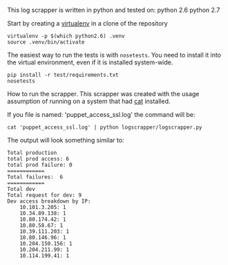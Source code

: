 

This log scrapper is written in python and tested on:
  python 2.6
  python 2.7


Start by creating a [virtualenv][1] in a clone of the repository


    virtualenv -p $(which python2.6) .venv
    source .venv/bin/activate

The easiest way to run the tests is with `nosetests`. You need to install it
into the virtual environment, even if it is installed system-wide.

    pip install -r test/requirements.txt
    nosetests


How to run the scrapper. This scrapper was created with the usage assumption
of running on a system that had [cat][2] installed.


If you file is named: 'puppet_access_ssl.log' the command will be:

    cat 'puppet_access_ssl.log' | python logscrapper/logscrapper.py

The output will look something similar to:

    Total production
    total prod access: 6
    total prod failure: 0
    ============
    Total failures:  6
    ============
    Total dev
    Total request for dev: 9
    Dev access breakdown by IP:
        10.101.3.205: 1
        10.34.89.138: 1
        10.80.174.42: 1
        10.80.58.67: 1
        10.39.111.203: 1
        10.80.146.96: 1
        10.204.150.156: 1
        10.204.211.99: 1
        10.114.199.41: 1

[1]: http://www.virtualenv.org/en/latest/
[2]: http://linux.die.net/man/1/cat
